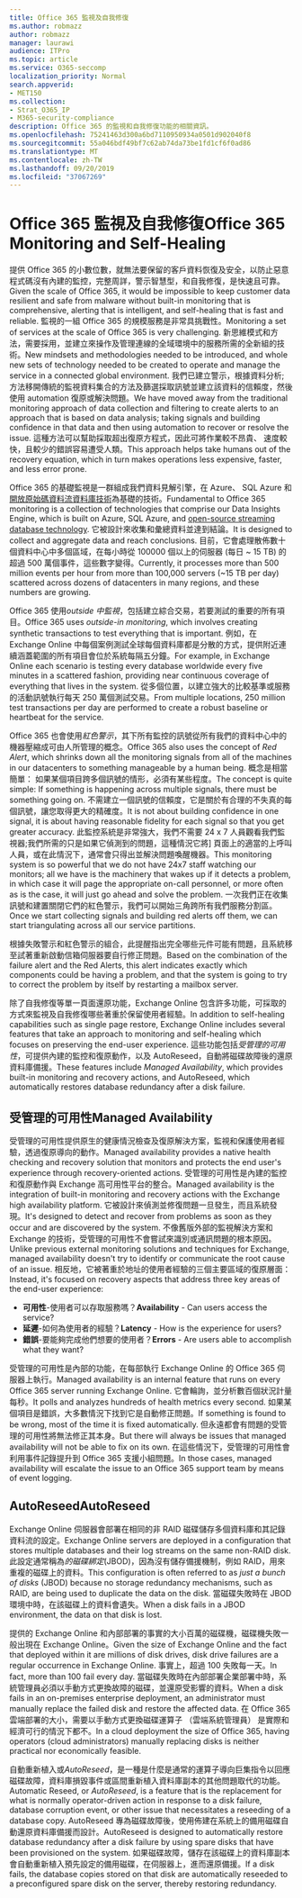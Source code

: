 ```yaml
---
title: Office 365 監視及自我修復
ms.author: robmazz
author: robmazz
manager: laurawi
audience: ITPro
ms.topic: article
ms.service: O365-seccomp
localization_priority: Normal
search.appverid:
- MET150
ms.collection:
- Strat_O365_IP
- M365-security-compliance
description: Office 365 的監視和自我修復功能的相關資訊。
ms.openlocfilehash: 75241463d300a6bd7110950934a0501d902040f8
ms.sourcegitcommit: 55a046bdf49bf7c62ab74da73be1fd1cf6f0ad86
ms.translationtype: MT
ms.contentlocale: zh-TW
ms.lasthandoff: 09/20/2019
ms.locfileid: "37067269"
---
```

# <a name="office-365-monitoring-and-self-healing"></a><span data-ttu-id="9b99c-103">Office 365 監視及自我修復</span><span class="sxs-lookup"><span data-stu-id="9b99c-103">Office 365 Monitoring and Self-Healing</span></span>
<span data-ttu-id="9b99c-104">提供 Office 365 的小數位數，就無法要保留的客戶資料恢復及安全，以防止惡意程式碼沒有內建的監控，完整周詳，警示智慧型，和自我修復，是快速且可靠。</span><span class="sxs-lookup"><span data-stu-id="9b99c-104">Given the scale of Office 365, it would be impossible to keep customer data resilient and safe from malware without built-in monitoring that is comprehensive, alerting that is intelligent, and self-healing that is fast and reliable.</span></span> <span data-ttu-id="9b99c-105">監視的一組 Office 365 的規模服務是非常具挑戰性。</span><span class="sxs-lookup"><span data-stu-id="9b99c-105">Monitoring a set of services at the scale of Office 365 is very challenging.</span></span> <span data-ttu-id="9b99c-106">新思維模式和方法，需要採用，並建立來操作及管理連線的全域環境中的服務所需的全新組的技術。</span><span class="sxs-lookup"><span data-stu-id="9b99c-106">New mindsets and methodologies needed to be introduced, and whole new sets of technology needed to be created to operate and manage the service in a connected global environment.</span></span> <span data-ttu-id="9b99c-107">我們已建立警示，根據資料分析; 方法移開傳統的監視資料集合的方法及篩選採取訊號並建立該資料的信賴度，然後使用 automation 復原或解決問題。</span><span class="sxs-lookup"><span data-stu-id="9b99c-107">We have moved away from the traditional monitoring approach of data collection and filtering to create alerts to an approach that is based on data analysis; taking signals and building confidence in that data and then using automation to recover or resolve the issue.</span></span> <span data-ttu-id="9b99c-108">這種方法可以幫助採取超出復原方程式，因此可將作業較不昂貴、 速度較快，且較少的錯誤容易遭受人類。</span><span class="sxs-lookup"><span data-stu-id="9b99c-108">This approach helps take humans out of the recovery equation, which in turn makes operations less expensive, faster, and less error prone.</span></span> 

<span data-ttu-id="9b99c-109">Office 365 的基礎監視是一群組成我們資料見解引擎，在 Azure、 SQL Azure 和[開放原始碼資料流資料庫技術](http://cassandra.apache.org/)為基礎的技術。</span><span class="sxs-lookup"><span data-stu-id="9b99c-109">Fundamental to Office 365 monitoring is a collection of technologies that comprise our Data Insights Engine, which is built on Azure, SQL Azure, and [open-source streaming database technology](http://cassandra.apache.org/).</span></span> <span data-ttu-id="9b99c-110">它被設計來收集和彙總資料並達到結論。</span><span class="sxs-lookup"><span data-stu-id="9b99c-110">It is designed to collect and aggregate data and reach conclusions.</span></span> <span data-ttu-id="9b99c-111">目前，它會處理散佈數十個資料中心中多個區域，在每小時從 100000 個以上的伺服器 (每日 ~ 15 TB) 的超過 500 萬個事件，這些數字變得。</span><span class="sxs-lookup"><span data-stu-id="9b99c-111">Currently, it processes more than 500 million events per hour from more than 100,000 servers (~15 TB per day) scattered across dozens of datacenters in many regions, and these numbers are growing.</span></span> 

<span data-ttu-id="9b99c-112">Office 365 使用*outside 中監視*，包括建立綜合交易，若要測試的重要的所有項目。</span><span class="sxs-lookup"><span data-stu-id="9b99c-112">Office 365 uses *outside-in monitoring*, which involves creating synthetic transactions to test everything that is important.</span></span> <span data-ttu-id="9b99c-113">例如，在 Exchange Online 中每個案例測試全球每個資料庫都是分散的方式，提供附近連續涵蓋範圍的所有項目會位於系統每隔五分鐘。</span><span class="sxs-lookup"><span data-stu-id="9b99c-113">For example, in Exchange Online each scenario is testing every database worldwide every five minutes in a scattered fashion, providing near continuous coverage of everything that lives in the system.</span></span> <span data-ttu-id="9b99c-114">從多個位置，以建立強大的比較基準或服務的活動訊號執行每天 250 萬個測試交易。</span><span class="sxs-lookup"><span data-stu-id="9b99c-114">From multiple locations, 250 million test transactions per day are performed to create a robust baseline or heartbeat for the service.</span></span> 

<span data-ttu-id="9b99c-115">Office 365 也會使用*紅色警示*，其下所有監控的訊號從所有我們的資料中心中的機器壓縮成可由人所管理的概念。</span><span class="sxs-lookup"><span data-stu-id="9b99c-115">Office 365 also uses the concept of *Red Alert*, which shrinks down all the monitoring signals from all of the machines in our datacenters to something manageable by a human being.</span></span> <span data-ttu-id="9b99c-116">概念是相當簡單： 如果某個項目跨多個訊號的情形，必須有某些程度。</span><span class="sxs-lookup"><span data-stu-id="9b99c-116">The concept is quite simple: If something is happening across multiple signals, there must be something going on.</span></span> <span data-ttu-id="9b99c-117">不需建立一個訊號的信賴度，它是關於有合理的不失真的每個訊號，讓您取得更大的精確度。</span><span class="sxs-lookup"><span data-stu-id="9b99c-117">It is not about building confidence in one signal, it is about having reasonable fidelity for each signal so that you get greater accuracy.</span></span> <span data-ttu-id="9b99c-118">此監控系統是非常強大，我們不需要 24 x 7 人員觀看我們監視器;我們所需的只是如果它偵測到的問題，這種情況它將] 頁面上的適當的上呼叫人員，或在此情況下，通常會只得出並解決問題喚醒機器。</span><span class="sxs-lookup"><span data-stu-id="9b99c-118">This monitoring system is so powerful that we do not have 24x7 staff watching our monitors; all we have is the machinery that wakes up if it detects a problem, in which case it will page the appropriate on-call personnel, or more often as is the case, it will just go ahead and solve the problem.</span></span> <span data-ttu-id="9b99c-119">一次我們正在收集訊號和建置關閉它們的紅色警示，我們可以開始三角跨所有我們服務分割區。</span><span class="sxs-lookup"><span data-stu-id="9b99c-119">Once we start collecting signals and building red alerts off them, we can start triangulating across all our service partitions.</span></span> 

<span data-ttu-id="9b99c-120">根據失敗警示和紅色警示的組合，此提醒指出完全哪些元件可能有問題，且系統移至試著重新啟動信箱伺服器要自行修正問題。</span><span class="sxs-lookup"><span data-stu-id="9b99c-120">Based on the combination of the failure alert and the Red Alerts, this alert indicates exactly which components could be having a problem, and that the system is going to try to correct the problem by itself by restarting a mailbox server.</span></span> 

<span data-ttu-id="9b99c-121">除了自我修復等單一頁面還原功能，Exchange Online 包含許多功能，可採取的方式來監視及自我修復哪些著重於保留使用者經驗。</span><span class="sxs-lookup"><span data-stu-id="9b99c-121">In addition to self-healing capabilities such as single page restore, Exchange Online includes several features that take an approach to monitoring and self-healing which focuses on preserving the end-user experience.</span></span> <span data-ttu-id="9b99c-122">這些功能包括*受管理的可用性*，可提供內建的監控和復原動作，以及 AutoReseed，自動將磁碟故障後的還原資料庫備援。</span><span class="sxs-lookup"><span data-stu-id="9b99c-122">These features include *Managed Availability*, which provides built-in monitoring and recovery actions, and AutoReseed, which automatically restores database redundancy after a disk failure.</span></span> 

## <a name="managed-availability"></a><span data-ttu-id="9b99c-123">受管理的可用性</span><span class="sxs-lookup"><span data-stu-id="9b99c-123">Managed Availability</span></span> 
<span data-ttu-id="9b99c-124">受管理的可用性提供原生的健康情況檢查及復原解決方案，監視和保護使用者經驗，透過復原導向的動作。</span><span class="sxs-lookup"><span data-stu-id="9b99c-124">Managed availability provides a native health checking and recovery solution that monitors and protects the end user's experience through recovery-oriented actions.</span></span> <span data-ttu-id="9b99c-125">受管理的可用性是內建的監控和復原動作與 Exchange 高可用性平台的整合。</span><span class="sxs-lookup"><span data-stu-id="9b99c-125">Managed availability is the integration of built-in monitoring and recovery actions with the Exchange high availability platform.</span></span> <span data-ttu-id="9b99c-126">它被設計來偵測並修復問題一旦發生，而且系統發現。</span><span class="sxs-lookup"><span data-stu-id="9b99c-126">It's designed to detect and recover from problems as soon as they occur and are discovered by the system.</span></span> <span data-ttu-id="9b99c-127">不像舊版外部的監視解決方案和 Exchange 的技術，受管理的可用性不會嘗試來識別或通訊問題的根本原因。</span><span class="sxs-lookup"><span data-stu-id="9b99c-127">Unlike previous external monitoring solutions and techniques for Exchange, managed availability doesn't try to identify or communicate the root cause of an issue.</span></span> <span data-ttu-id="9b99c-128">相反地，它被著重於地址的使用者經驗的三個主要區域的復原層面：</span><span class="sxs-lookup"><span data-stu-id="9b99c-128">Instead, it's focused on recovery aspects that address three key areas of the end-user experience:</span></span> 
- <span data-ttu-id="9b99c-129">**可用性**-使用者可以存取服務嗎？</span><span class="sxs-lookup"><span data-stu-id="9b99c-129">**Availability** - Can users access the service?</span></span> 
- <span data-ttu-id="9b99c-130">**延遲**-如何為使用者的經驗？</span><span class="sxs-lookup"><span data-stu-id="9b99c-130">**Latency** - How is the experience for users?</span></span> 
- <span data-ttu-id="9b99c-131">**錯誤**-要能夠完成他們想要的使用者？</span><span class="sxs-lookup"><span data-stu-id="9b99c-131">**Errors** - Are users able to accomplish what they want?</span></span> 

<span data-ttu-id="9b99c-132">受管理的可用性是內部的功能，在每部執行 Exchange Online 的 Office 365 伺服器上執行。</span><span class="sxs-lookup"><span data-stu-id="9b99c-132">Managed availability is an internal feature that runs on every Office 365 server running Exchange Online.</span></span> <span data-ttu-id="9b99c-133">它會輪詢，並分析數百個狀況計量每秒。</span><span class="sxs-lookup"><span data-stu-id="9b99c-133">It polls and analyzes hundreds of health metrics every second.</span></span> <span data-ttu-id="9b99c-134">如果某個項目是錯誤，大多數情況下找到它是自動修正問題。</span><span class="sxs-lookup"><span data-stu-id="9b99c-134">If something is found to be wrong, most of the time it is fixed automatically.</span></span> <span data-ttu-id="9b99c-135">但永遠都會有問題的受管理的可用性將無法修正其本身。</span><span class="sxs-lookup"><span data-stu-id="9b99c-135">But there will always be issues that managed availability will not be able to fix on its own.</span></span> <span data-ttu-id="9b99c-136">在這些情況下，受管理的可用性會利用事件記錄提升到 Office 365 支援小組問題。</span><span class="sxs-lookup"><span data-stu-id="9b99c-136">In those cases, managed availability will escalate the issue to an Office 365 support team by means of event logging.</span></span> 

## <a name="autoreseed"></a><span data-ttu-id="9b99c-137">AutoReseed</span><span class="sxs-lookup"><span data-stu-id="9b99c-137">AutoReseed</span></span> 
<span data-ttu-id="9b99c-138">Exchange Online 伺服器會部署在相同的非 RAID 磁碟儲存多個資料庫和其記錄資料流的設定。</span><span class="sxs-lookup"><span data-stu-id="9b99c-138">Exchange Online servers are deployed in a configuration that stores multiple databases and their log streams on the same non-RAID disk.</span></span> <span data-ttu-id="9b99c-139">此設定通常稱為*的磁碟綁定*(JBOD)，因為沒有儲存備援機制，例如 RAID，用來重複的磁碟上的資料。</span><span class="sxs-lookup"><span data-stu-id="9b99c-139">This configuration is often referred to as *just a bunch of disks* (JBOD) because no storage redundancy mechanisms, such as RAID, are being used to duplicate the data on the disk.</span></span> <span data-ttu-id="9b99c-140">當磁碟失敗時在 JBOD 環境中時，在該磁碟上的資料會遺失。</span><span class="sxs-lookup"><span data-stu-id="9b99c-140">When a disk fails in a JBOD environment, the data on that disk is lost.</span></span> 

<span data-ttu-id="9b99c-141">提供的 Exchange Online 和內部部署的事實的大小百萬的磁碟機，磁碟機失敗一般出現在 Exchange Online。</span><span class="sxs-lookup"><span data-stu-id="9b99c-141">Given the size of Exchange Online and the fact that deployed within it are millions of disk drives, disk drive failures are a regular occurrence in Exchange Online.</span></span> <span data-ttu-id="9b99c-142">事實上，超過 100 失敗每一天。</span><span class="sxs-lookup"><span data-stu-id="9b99c-142">In fact, more than 100 fail every day.</span></span> <span data-ttu-id="9b99c-143">當磁碟失敗時在內部部署企業部署中時，系統管理員必須以手動方式更換故障的磁碟，並還原受影響的資料。</span><span class="sxs-lookup"><span data-stu-id="9b99c-143">When a disk fails in an on-premises enterprise deployment, an administrator must manually replace the failed disk and restore the affected data.</span></span> <span data-ttu-id="9b99c-144">在 Office 365 雲端部署的大小，需要以手動方式更換磁碟運算子 （雲端系統管理員） 是實際和經濟可行的情況下都不。</span><span class="sxs-lookup"><span data-stu-id="9b99c-144">In a cloud deployment the size of Office 365, having operators (cloud administrators) manually replacing disks is neither practical nor economically feasible.</span></span> 

<span data-ttu-id="9b99c-145">自動重新植入或*AutoReseed*，是一種是什麼是通常的運算子導向巨集指令以回應磁碟故障，資料庫損毀事件或區間重新植入資料庫副本的其他問題取代的功能。</span><span class="sxs-lookup"><span data-stu-id="9b99c-145">Automatic Reseed, or *AutoReseed*, is a feature that is the replacement for what is normally operator-driven action in response to a disk failure, database corruption event, or other issue that necessitates a reseeding of a database copy.</span></span> <span data-ttu-id="9b99c-146">AutoReseed 專為磁碟故障後，使用佈建在系統上的備用磁碟自動還原資料庫備援而設計。</span><span class="sxs-lookup"><span data-stu-id="9b99c-146">AutoReseed is designed to automatically restore database redundancy after a disk failure by using spare disks that have been provisioned on the system.</span></span> <span data-ttu-id="9b99c-147">如果磁碟故障，儲存在該磁碟上的資料庫副本會自動重新植入預先設定的備用磁碟，在伺服器上，進而還原備援。</span><span class="sxs-lookup"><span data-stu-id="9b99c-147">If a disk fails, the database copies stored on that disk are automatically reseeded to a preconfigured spare disk on the server, thereby restoring redundancy.</span></span> 